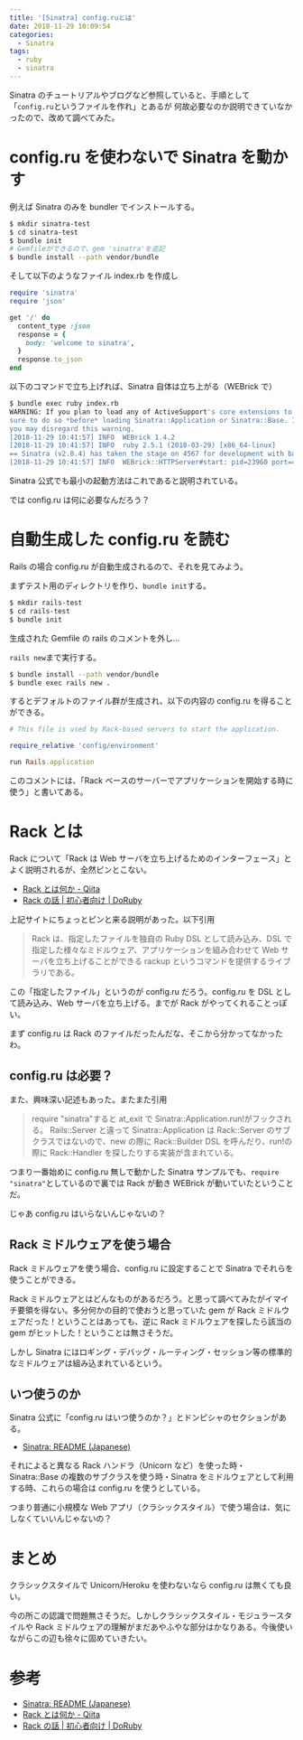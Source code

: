 ```yaml
---
title: '[Sinatra] config.ruとは'
date: 2018-11-29 10:09:54
categories:
  - Sinatra
tags:
  - ruby
  - sinatra
---
```


Sinatra のチュートリアルやブログなど参照していると、手順として「`config.ru`というファイルを作れ」とあるが
何故必要なのか説明できていなかったので、改めて調べてみた。

<!-- more -->

# config.ru を使わないで Sinatra を動かす

例えば Sinatra のみを bundler でインストールする。

```bash
$ mkdir sinatra-test
$ cd sinatra-test
$ bundle init
# Gemfileができるので、gem 'sinatra'を追記
$ bundle install --path vendor/bundle
```

そして以下のようなファイル index.rb を作成し

```ruby
require 'sinatra'
require 'json'

get '/' do
  content_type :json
  response = {
    body: 'welcome to sinatra',
  }
  response.to_json
end
```

以下のコマンドで立ち上げれば、Sinatra 自体は立ち上がる（WEBrick で）

```bash
$ bundle exec ruby index.rb
WARNING: If you plan to load any of ActiveSupport's core extensions to Hash, be
sure to do so *before* loading Sinatra::Application or Sinatra::Base. If not,
you may disregard this warning.
[2018-11-29 10:41:57] INFO  WEBrick 1.4.2
[2018-11-29 10:41:57] INFO  ruby 2.5.1 (2018-03-29) [x86_64-linux]
== Sinatra (v2.0.4) has taken the stage on 4567 for development with backup from WEBrick
[2018-11-29 10:41:57] INFO  WEBrick::HTTPServer#start: pid=23960 port=4567
```

Sinatra 公式でも最小の起動方法はこれであると説明されている。

では config.ru は何に必要なんだろう？

# 自動生成した config.ru を読む

Rails の場合 config.ru が自動生成されるので、それを見てみよう。

まずテスト用のディレクトリを作り、`bundle init`する。

```bash
$ mkdir rails-test
$ cd rails-test
$ bundle init
```

生成された Gemfile の rails のコメントを外し…

`rails new`まで実行する。

```bash
$ bundle install --path vendor/bundle
$ bundle exec rails new .
```

するとデフォルトのファイル群が生成され、以下の内容の config.ru を得ることができる。

```ruby
# This file is used by Rack-based servers to start the application.

require_relative 'config/environment'

run Rails.application
```

このコメントには、「Rack ベースのサーバーでアプリケーションを開始する時に使う」と書いてある。

# Rack とは

Rack について「Rack は Web サーバを立ち上げるためのインターフェース」とよく説明されるが、全然ピンとこない。

- [Rack とは何か - Qiita](https://qiita.com/k0kubun/items/248395f68164b52aec4a)
- [Rack の話 | 初心者向け | DoRuby](https://doruby.jp/users/bibio/entries/Rack__)

上記サイトにちょっとピンと来る説明があった。以下引用

> Rack は、指定したファイルを独自の Ruby DSL として読み込み、DSL で指定した様々なミドルウェア、アプリケーションを組み合わせて Web サーバを立ち上げることができる rackup というコマンドを提供するライブラリである。

この「指定したファイル」というのが config.ru だろう。config.ru を DSL として読み込み、Web サーバを立ち上げる。までが Rack がやってくれることっぽい。

まず config.ru は Rack のファイルだったんだな、そこから分かってなかったわ。

## config.ru は必要？

また、興味深い記述もあった。またまた引用

> require "sinatra"すると at_exit で Sinatra::Application.run!がフックされる。
> Rails::Server と違って Sinatra::Application は Rack::Server のサブクラスではないので、new の際に Rack::Builder DSL を呼んだり、run!の際に Rack::Handler を探したりする実装が含まれている。

つまり一番始めに config.ru 無しで動かした Sinatra サンプルでも、`require "sinatra"`としているので裏では Rack が動き WEBrick が動いていたということだ。

じゃあ config.ru はいらないんじゃないの？

## Rack ミドルウェアを使う場合

Rack ミドルウェアを使う場合、config.ru に設定することで Sinatra でそれらを使うことができる。

Rack ミドルウェアとはどんなものがあるだろう。と思って調べてみたがイマイチ要領を得ない。多分何かの目的で使おうと思っていた gem が Rack ミドルウェアだった！ということはあっても、逆に Rack ミドルウェアを探したら該当の gem がヒットした！ということは無さそうだ。

しかし Sinatra にはロギング・デバッグ・ルーティング・セッション等の標準的なミドルウェアは組み込まれているという。

## いつ使うのか

Sinatra 公式に「config.ru はいつ使うのか？」とドンピシャのセクションがある。

- [Sinatra: README (Japanese)](http://sinatrarb.com/intro-ja.html)

それによると異なる Rack ハンドラ（Unicorn など）を使った時・Sinatra::Base の複数のサブクラスを使う時・Sinatra をミドルウェアとして利用する時、これらの場合は config.ru を使うとしている。

つまり普通に小規模な Web アプリ（クラシックスタイル）で使う場合は、気にしなくていいんじゃないの？

# まとめ

クラシックスタイルで Unicorn/Heroku を使わないなら config.ru は無くても良い。

今の所この認識で問題無さそうだ。しかしクラシックスタイル・モジュラースタイルや Rack ミドルウェアの理解がまだあやふやな部分はかなりある。今後使いながらこの辺も徐々に固めていきたい。

# 参考

- [Sinatra: README (Japanese)](http://sinatrarb.com/intro-ja.html)
- [Rack とは何か - Qiita](https://qiita.com/k0kubun/items/248395f68164b52aec4a)
- [Rack の話 | 初心者向け | DoRuby](https://doruby.jp/users/bibio/entries/Rack__)
